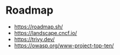 # Roadmap
- https://roadmap.sh/
- https://landscape.cncf.io/
- https://trivy.dev/
- https://owasp.org/www-project-top-ten/